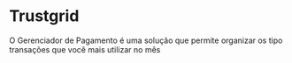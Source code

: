 # Trustgrid
O Gerenciador de Pagamento é uma solução que permite organizar os tipo transações que você mais utilizar no mês
